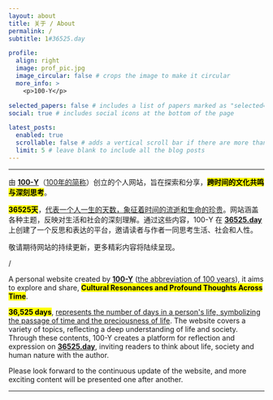 ```yaml
---
layout: about
title: 关于 / About
permalink: /
subtitle: 1#36525.day

profile:
  align: right
  image: prof_pic.jpg
  image_circular: false # crops the image to make it circular
  more_info: >
    <p>100-Y</p>

selected_papers: false # includes a list of papers marked as "selected={true}"
social: true # includes social icons at the bottom of the page

latest_posts:
  enabled: true
  scrollable: false # adds a vertical scroll bar if there are more than 3 new posts items
  limit: 5 # leave blank to include all the blog posts
---
```


---

由 **<a href='https://36525.day/'>100-Y</a>**（<u>100年的简称</u>）创立的个人网站，旨在探索和分享，**<mark>跨时间的文化共鸣与深刻思考</mark>**。

**<mark>36525天</mark>**，<u>代表一个人一生的天数，象征着时间的流逝和生命的珍贵</u>。网站涵盖各种主题，反映对生活和社会的深刻理解。通过这些内容，100-Y 在 **<a href='https://36525.day/'>36525.day</a>** 上创建了一个反思和表达的平台，邀请读者与作者一同思考生活、社会和人性。

敬请期待网站的持续更新，更多精彩内容将陆续呈现。

/

A personal website created by **<a href='https://36525.day/'>100-Y</a>** (<u>the abbreviation of 100 years</u>), it aims to explore and share, **<mark>Cultural Resonances and Profound Thoughts Across Time</mark>**.

**<mark>36,525 days</mark>**, <u>represents the number of days in a person's life, symbolizing the passage of time and the preciousness of life</u>. The website covers a variety of topics, reflecting a deep understanding of life and society. Through these contents, 100-Y creates a platform for reflection and expression on **<a href='https://36525.day/'>36525.day</a>**, inviting readers to think about life, society and human nature with the author.

Please look forward to the continuous update of the website, and more exciting content will be presented one after another.

---
